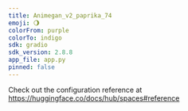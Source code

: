 ```yaml
---
title: Animegan_v2_paprika_74
emoji: 🌖
colorFrom: purple
colorTo: indigo
sdk: gradio
sdk_version: 2.8.8
app_file: app.py
pinned: false
---
```


Check out the configuration reference at https://huggingface.co/docs/hub/spaces#reference
